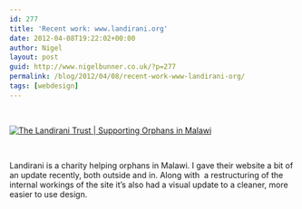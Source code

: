 ```yaml
---
id: 277
title: 'Recent work: www.landirani.org'
date: 2012-04-08T19:22:02+00:00
author: Nigel
layout: post
guid: http://www.nigelbunner.co.uk/?p=277
permalink: /blog/2012/04/08/recent-work-www-landirani-org/
tags: [webdesign]
---
```

&nbsp;

[<img class="alignnone size-full wp-image-295" title="The Landirani Trust | Supporting Orphans in Malawi" src="/img/wp-blog/2012/04/The-Landirani-Trust-Supporting-Orphans-in-Malawi.jpg" alt="The Landirani Trust | Supporting Orphans in Malawi" width="640" height="517" srcset="/img/wp-blog/2012/04/The-Landirani-Trust-Supporting-Orphans-in-Malawi.jpg 640w, /img/wp-blog/2012/04/The-Landirani-Trust-Supporting-Orphans-in-Malawi-300x242.jpg 300w" sizes="(max-width: 640px) 100vw, 640px" />](http://www.landirani.org/) 

&nbsp;

Landirani is a charity helping orphans in Malawi. I gave their website a bit of an update recently, both outside and in. Along with  a restructuring of the internal workings of the site it&#8217;s also had a visual update to a cleaner, more easier to use design.

&nbsp;

&nbsp;